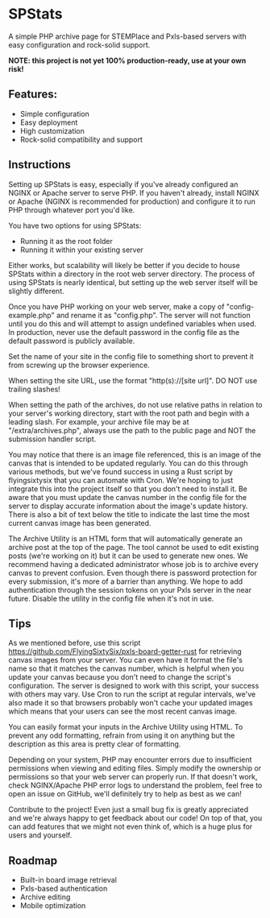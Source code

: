 # SPStats
A simple PHP archive page for STEMPlace and Pxls-based servers with easy configuration and rock-solid support.

**NOTE: this project is not yet 100% production-ready, use at your own risk!**

## Features:
  - Simple configuration
  - Easy deployment
  - High customization
  - Rock-solid compatibility and support

## Instructions
Setting up SPStats is easy, especially if you've already configured an NGINX or Apache server to serve PHP. If you haven't already, install NGINX or Apache (NGINX is recommended for production) and configure it to run PHP through whatever port you'd like.

You have two options for using SPStats:
  - Running it as the root folder
  - Running it within your existing server
 
 Either works, but scalability will likely be better if you decide to house SPStats within a directory in the root web server directory. The process of using SPStats is nearly identical, but setting up the web server itself will be slightly different.
 
 Once you have PHP working on your web server, make a copy of "config-example.php" and rename it as "config.php". The server will not function until you do this and will attempt to assign undefined variables when used. In production, never use the default password in the config file as the default password is publicly available.
 
 Set the name of your site in the config file to something short to prevent it from screwing up the browser experience.
 
 When setting the site URL, use the format "http(s)://[site url]". DO NOT use trailing slashes!
 
 When setting the path of the archives, do not use relative paths in relation to your server's working directory, start with the root path and begin with a leading slash. For example, your archive file may be at "/extra/archives.php", always use the path to the public page and NOT the submission handler script.
 
 You may notice that there is an image file referenced, this is an image of the canvas that is intended to be updated regularly. You can do this through various methods, but we've found success in using a Rust script by flyingsixtysix that you can automate with Cron. We're hoping to just integrate this into the project itself so that you don't need to install it. Be aware that you must update the canvas number in the config file for the server to display accurate information about the image's update history. There is also a bit of text below the title to indicate the last time the most current canvas image has been generated.
 
 The Archive Utility is an HTML form that will automatically generate an archive post at the top of the page. The tool cannot be used to edit existing posts (we're working on it) but it can be used to generate new ones. We recommend having a dedicated administrator whose job is to archive every canvas to prevent confusion. Even though there is password protection for every submission, it's more of a barrier than anything. We hope to add authentication through the session tokens on your Pxls server in the near future. Disable the utility in the config file when it's not in use.
 
## Tips
  As we mentioned before, use this script https://github.com/FlyingSixtySix/pxls-board-getter-rust for retrieving canvas images from your server. You can even have it format the file's name so that it matches the canvas number, which is helpful when you update your canvas because you don't need to change the script's configuration. The server is designed to work with this script, your success with others may vary. Use Cron to run the script at regular intervals, we've also made it so that browsers probably won't cache your updated images which means that your users can see the most recent canvas image.
  
  You can easily format your inputs in the Archive Utility using HTML. To prevent any odd formatting, refrain from using it on anything but the description as this area is pretty clear of formatting.
  
  Depending on your system, PHP may encounter errors due to insufficient permissions when viewing and editing files. Simply modify the ownership or permissions so that your web server can properly run. If that doesn't work, check NGINX/Apache PHP error logs to understand the problem, feel free to open an issue on GitHub, we'll definitely try to help as best as we can!
  
  Contribute to the project! Even just a small bug fix is greatly appreciated and we're always happy to get feedback about our code! On top of that, you can add features that we might not even think of, which is a huge plus for users and yourself.
  
## Roadmap
  - Built-in board image retrieval
  - Pxls-based authentication
  - Archive editing
  - Mobile optimization
